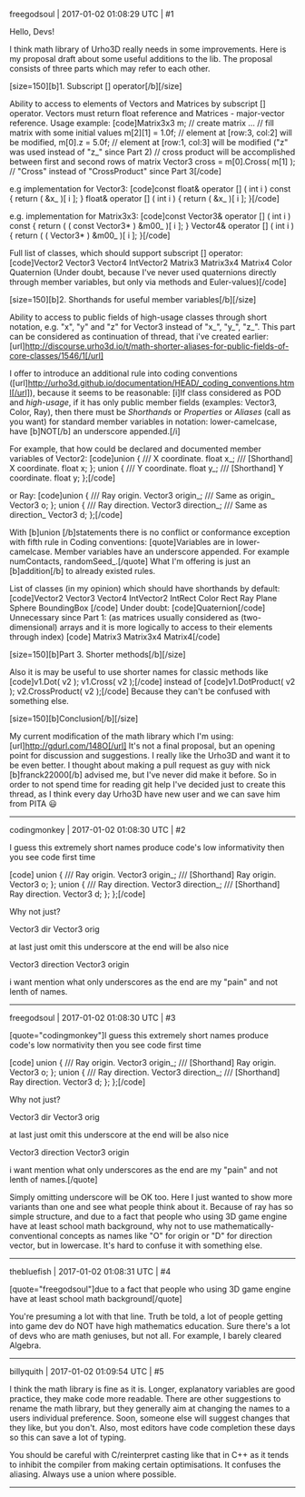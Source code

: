 freegodsoul | 2017-01-02 01:08:29 UTC | #1

Hello, Devs!

I think math library of Urho3D really needs in some improvements.
Here is my proposal draft about some useful additions to the lib.
The proposal consists of three parts which may refer to each other.

[size=150][b]1. Subscript [] operator[/b][/size]

Ability to access to elements of Vectors and Matrices by subscript [] operator. Vectors must return float reference and Matrices - major-vector reference. Usage example:
[code]Matrix3x3 m; 	// create matrix
... 			// fill matrix with some initial values
m[2][1] = 1.0f;	// element at [row:3, col:2] will be modified,
m[0].z = 5.0f;	// element at [row:1, col:3] will be modified ("z" was used instead of "z_" since Part 2)
// cross product will be accomplished between first and second rows of matrix
Vector3 cross = m[0].Cross( m[1] ); // "Cross" instead of "CrossProduct" since Part 3[/code]
	
e.g implementation for Vector3:
[code]const float& operator [] ( int i ) const
{
	return ( &x_ )[ i ];
}
float& operator [] ( int i )
{
	return ( &x_ )[ i ];
}[/code]
	
e.g. implementation for Matrix3x3:
[code]const Vector3& operator [] ( int i ) const
{
	return ( ( const Vector3* ) &m00_ )[ i ];
}
Vector4& operator [] ( int i )
{
	return ( ( Vector3* ) &m00_ )[ i ];
}[/code]

Full list of classes, which should support subscript [] operator:
[code]Vector2
Vector3
Vector4
IntVector2
Matrix3
Matrix3x4
Matrix4
Color
Quaternion (Under doubt, because I've never used quaternions directly through member variables, but only via methods and Euler-values)[/code]

[size=150][b]2. Shorthands for useful member variables[/b][/size]

Ability to access to public fields of high-usage classes through short notation, e.g. "x", "y" and "z" for Vector3 instead of "x_", "y_", "z_".
This part can be considered as continuation of thread, that i've created earlier: [url]http://discourse.urho3d.io/t/math-shorter-aliases-for-public-fields-of-core-classes/1546/1[/url]

I offer to introduce an additional rule into coding conventions ([url]http://urho3d.github.io/documentation/HEAD/_coding_conventions.html[/url]), because it seems to be reasonable:
[i]If class considered as POD and *high-usage*, if it has only public member fields (examples: Vector3, Color, Ray), then there must be *Shorthands* or *Properties* or *Aliases* (call as you want) for standard member variables in notation: lower-camelcase, have [b]NOT[/b] an underscore appended.[/i]
		
For example, that how could be declared and documented member variables of Vector2:
[code]union
{
	/// X coordinate.
	float x_;
	/// [Shorthand] X coordinate.
	float x;
};
union
{
	/// Y coordinate.
	float y_;
	/// [Shorthand] Y coordinate.
	float y;
};[/code]

or Ray:
[code]union
{
	/// Ray origin.
	Vector3 origin_;
	/// Same as origin_
	Vector3 o;
};
union
{
	/// Ray direction.
	Vector3 direction_;
	/// Same as direction_
	Vector3 d;
};[/code]
		
With [b]union [/b]statements there is no conflict or conformance exception with fifth rule in Coding conventions:
[quote]Variables are in lower-camelcase. Member variables have an underscore appended. For example numContacts, randomSeed_.[/quote]
What I'm offering is just an [b]addition[/b] to already existed rules.
		
List of classes (in my opinion) which should have shorthands by default:
[code]Vector2
Vector3
Vector4
IntVector2
IntRect
Color
Rect
Ray
Plane
Sphere
BoundingBox
[/code]
Under doubt:
[code]Quaternion[/code]
Unnecessary since Part 1:
(as matrices usually considered as (two-dimensional) arrays and it is more logically to access to their elements through index)
[code]
Matrix3
Matrix3x4
Matrix4[/code]

[size=150][b]Part 3. Shorter methods[/b][/size]

Also it is may be useful to use shorter names for classic methods like
[code]v1.Dot( v2 );
v1.Cross( v2 );[/code]
instead of
[code]v1.DotProduct( v2 );
v2.CrossProduct( v2 );[/code]
Because they can't be confused with something else.

[size=150][b]Conclusion[/b][/size]

My current modification of the math library which I'm using: [url]http://gdurl.com/148O[/url]
It's not a final proposal, but an opening point for discussion and suggestions. I really like the Urho3D and want it to be even better.
I thought about making a pull request as guy with nick [b]franck22000[/b] advised me, but I've never did make it before. So in order to not spend time for reading git help I've decided just to create this thread, as I think every day Urho3D have new user and we can save him from PITA :smiley:

-------------------------

codingmonkey | 2017-01-02 01:08:30 UTC | #2

I guess this extremely short names produce code's low informativity then you see code first time

[code]   union
    {
        /// Ray origin.
        Vector3 origin_;
        /// [Shorthand] Ray origin.
        Vector3 o;
    };
    union
    {
        /// Ray direction.
        Vector3 direction_;
        /// [Shorthand] Ray direction.
        Vector3 d;
    };
};[/code]

Why not just?

Vector3 dir
Vector3 orig

at last just omit this underscore at the end will be also nice

Vector3 direction
Vector3 origin

i want mention what only underscores as the end are my "pain" and not lenth of names.

-------------------------

freegodsoul | 2017-01-02 01:08:30 UTC | #3

[quote="codingmonkey"]I guess this extremely short names produce code's low normativity then you see code first time

[code]   union
    {
        /// Ray origin.
        Vector3 origin_;
        /// [Shorthand] Ray origin.
        Vector3 o;
    };
    union
    {
        /// Ray direction.
        Vector3 direction_;
        /// [Shorthand] Ray direction.
        Vector3 d;
    };
};[/code]

Why not just?

Vector3 dir
Vector3 orig

at last just omit this underscore at the end will be also nice

Vector3 direction
Vector3 origin

i want mention what only underscores as the end are my "pain" and not lenth of names.[/quote]

Simply omitting underscore will be OK too. Here I just wanted to show more variants than one and see what people think about it. Because of ray has so simple structure, and due to a fact that people who using 3D game engine have at least school math background, why not to use mathematically-conventional concepts as names like "O" for origin or "D" for direction vector, but in lowercase. It's hard to confuse it with something else.

-------------------------

thebluefish | 2017-01-02 01:08:31 UTC | #4

[quote="freegodsoul"]due to a fact that people who using 3D game engine have at least school math background[/quote]

You're presuming a lot with that line. Truth be told, a lot of people getting into game dev do NOT have high mathematics education. Sure there's a lot of devs who are math geniuses, but not all. For example, I barely cleared Algebra.

-------------------------

billyquith | 2017-01-02 01:09:54 UTC | #5

I think the math library is fine as it is. Longer, explanatory variables are good practice, they make code more readable. There are other suggestions to rename the math library, but they generally aim at changing the names to a users individual preference. Soon, someone else will suggest changes that they like, but you don't. Also, most editors have code completion these days so this can save a lot of typing.

You should be careful with C/reinterpret casting like that in C++ as it tends to inhibit the compiler from making certain optimisations. It confuses the aliasing. Always use a union where possible.

-------------------------

